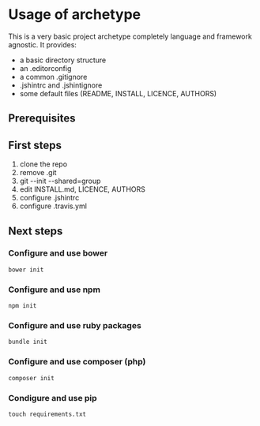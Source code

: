 # Usage of archetype

This is a very basic project archetype completely language and framework agnostic. It provides:

* a basic directory structure
* an .editorconfig
* a common .gitignore
* .jshintrc and .jshintignore
* some default files (README, INSTALL, LICENCE, AUTHORS)

## Prerequisites



## First steps

1. clone the repo
2. remove .git
3. git --init --shared=group
4. edit INSTALL.md, LICENCE, AUTHORS
5. configure .jshintrc
6. configure .travis.yml

## Next steps

### Configure and use bower

    bower init

### Configure and use npm

    npm init

### Configure and use ruby packages

    bundle init

### Configure and use composer (php)

    composer init

### Condigure and use pip

    touch requirements.txt
